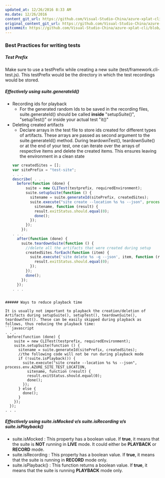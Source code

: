```yaml
---
updated_at: 12/26/2016 8:33 AM
ms.date: 12/26/2016
content_git_url: https://github.com/Visual-Studio-China/azure-xplat-cli/blob/dev/azure-xplat/Conceptual/BestPractices-Testing.md
original_content_git_url: https://github.com/Visual-Studio-China/azure-xplat-cli/blob/dev/azure-xplat/Conceptual/BestPractices-Testing.md
gitcommit: https://github.com/Visual-Studio-China/azure-xplat-cli/blob/6e1e5d8c04f7446d91fcaca88663dcd6cdef9a3a/azure-xplat/Conceptual/BestPractices-Testing.md
---
```

### Best Practices for writing tests

##### Test Prefix
Make sure to use a testPrefix while creating a new suite (test/framework.cli-test.js). This testPrefix would be the directory in which the test recordings would be stored.

##### Effectively using suite.generateId()
- Recording ids for playback
  - For the generated random Ids to be saved in the recording files, suite.generateId() should be called **inside** "setupSuite()", "setupTest()" or inside your actual test "it()"
- Deleting created artifacts
  - Declare arrays in the test file to store ids created for different types of artifacts. These arrays are passed as second argument to the suite.generateId() method. During teardownTest(), teardownSuite() or at the end of your test, one can iterate over the arrays of respective items and delete the created items. This ensures leaving the environment in a clean state
  ```javascript
  var createdSites = [];
  var sitePrefix = "test-site";
  . . .
  describe( . . .
    before(function (done) {
        suite = new CLITest(testprefix, requiredEnvironment);
        suite.setupSuite(function () {
          sitename = suite.generateId(sitePrefix, createdSites);
          suite.execute("site create --location %s %s --json", process.env.AZURE_SITE_TEST_LOCATION, 
            sitename, function (result) {
            result.exitStatus.should.equal(0);
            done();
          });
        });
      });
  . . .
    after(function (done) {
      suite.teardownSuite(function () {
        //delete all the artifacts that were created during setup
        createdSites.forEach(function (item) {
          suite.execute('site delete %s -q --json', item, function (result) {
            result.exitStatus.should.equal(0);
          });
        });
        done();
      });
    });
  . . .
```

###### Ways to reduce playback time

It is usually not important to playback the creation/deletion of Artifacts during setupSuite(), setupTest(), teardownSuite(), teardownTest(). These can be easily skipped during playback as follows, thus reducing the playback time:
```javascript
. . .
 before(function (done) {
    suite = new CLITest(testprefix, requiredEnvironment);
    suite.setupSuite(function () {
      sitename = suite.generateId(sitePrefix, createdSites);
      //the following code will not be run during playback mode
      if (!suite.isPlayback()) {
        suite.execute("site create --location %s %s --json", process.env.AZURE_SITE_TEST_LOCATION, 
          sitename, function (result) {
          result.exitStatus.should.equal(0);
          done();
        });
      } else {
        done();
      }
    });
  });
. . .
```

##### Effectively using suite.isMocked v/s suite.isRecording v/s suite.isPlayback()

- suite.isMocked : This property has a boolean value. If **true**, it means that the suite is **NOT** running in **LIVE** mode. It could either be **PLAYBACK** or **RECORD** mode.
- suite.isRecording : This property has a boolean value. If **true**, it means that the suite is running in **RECORD** mode only.
- suite.isPlayback() : This function returns a boolean value. If **true**, it means that the suite is running **PLAYBACK** mode only.

